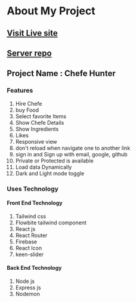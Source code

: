# About My Project
## [Visit Live site](https://recepi-hunter-client.web.app/)
## [Server repo](https://github.com/masudrahman-dev/chef-recipe-hunter-server.git)


## Project Name : Chefe Hunter

### Features

1. Hire Chefe
2. buy Food
3. Select favorite Items
4. Show Chefe Details
5. Show Ingredients
6. Likes
7. Responsive view
8. don't reload when navigate one to another link
9. sign in and Sign up with email, google, github
10. Private or Protected is available
11. Load data Dynamically
12. Dark and Light mode toggle

### Uses Technology

#### Front End Technology

1. Tailwind css
2. Flowbite tailwind component
3. React js
4. React Router
5. Firebase
6. React Icon
7. keen-slider

#### Back End Technology

1. Node js
2. Express js
3. Nodemon

